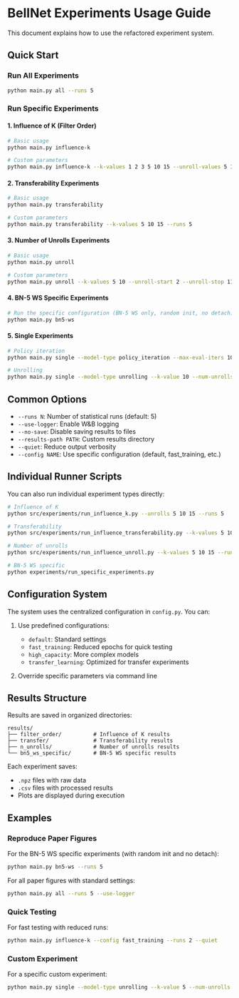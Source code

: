 # BellNet Experiments Usage Guide

This document explains how to use the refactored experiment system.

## Quick Start

### Run All Experiments
```bash
python main.py all --runs 5
```

### Run Specific Experiments

#### 1. Influence of K (Filter Order)
```bash
# Basic usage
python main.py influence-k

# Custom parameters
python main.py influence-k --k-values 1 2 3 5 10 15 --unroll-values 5 10 --runs 3
```

#### 2. Transferability Experiments
```bash
# Basic usage
python main.py transferability

# Custom parameters  
python main.py transferability --k-values 5 10 15 --runs 5
```

#### 3. Number of Unrolls Experiments
```bash
# Basic usage
python main.py unroll

# Custom parameters
python main.py unroll --k-values 5 10 --unroll-start 2 --unroll-stop 11 --unroll-step 2
```

#### 4. BN-5 WS Specific Experiments
```bash
# Run the specific configuration (BN-5 WS only, random init, no detach)
python main.py bn5-ws
```

#### 5. Single Experiments
```bash
# Policy iteration
python main.py single --model-type policy_iteration --max-eval-iters 10 --max-epochs 20

# Unrolling
python main.py single --model-type unrolling --k-value 10 --num-unrolls 5 --weight-sharing --init-q random
```

## Common Options

- `--runs N`: Number of statistical runs (default: 5)
- `--use-logger`: Enable W&B logging
- `--no-save`: Disable saving results to files
- `--results-path PATH`: Custom results directory
- `--quiet`: Reduce output verbosity
- `--config NAME`: Use specific configuration (default, fast_training, etc.)

## Individual Runner Scripts

You can also run individual experiment types directly:

```bash
# Influence of K
python src/experiments/run_influence_k.py --unrolls 5 10 15 --runs 5

# Transferability
python src/experiments/run_influence_transferability.py --k-values 5 10 --runs 5

# Number of unrolls
python src/experiments/run_influence_unroll.py --k-values 5 10 15 --runs 10

# BN-5 WS specific
python experiments/run_specific_experiments.py
```

## Configuration System

The system uses the centralized configuration in `config.py`. You can:

1. Use predefined configurations:
   - `default`: Standard settings
   - `fast_training`: Reduced epochs for quick testing
   - `high_capacity`: More complex models
   - `transfer_learning`: Optimized for transfer experiments

2. Override specific parameters via command line

## Results Structure

Results are saved in organized directories:

```
results/
├── filter_order/          # Influence of K results
├── transfer/              # Transferability results  
├── n_unrolls/             # Number of unrolls results
└── bn5_ws_specific/       # BN-5 WS specific results
```

Each experiment saves:
- `.npz` files with raw data
- `.csv` files with processed results
- Plots are displayed during execution

## Examples

### Reproduce Paper Figures

For the BN-5 WS specific experiments (with random init and no detach):
```bash
python main.py bn5-ws --runs 5
```

For all paper figures with standard settings:
```bash
python main.py all --runs 5 --use-logger
```

### Quick Testing

For fast testing with reduced runs:
```bash
python main.py influence-k --config fast_training --runs 2 --quiet
```

### Custom Experiment

For a specific custom experiment:
```bash
python main.py single --model-type unrolling --k-value 5 --num-unrolls 5 --weight-sharing --init-q random --use-logger --group "custom-test"
```